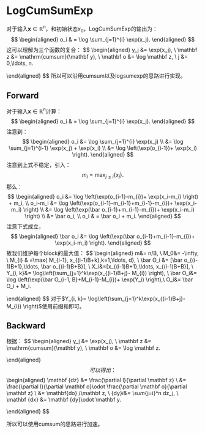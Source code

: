 # LogCumSumExp

对于输入$\mathbf x\in \mathbb R^n$，和初始状态$x_0$，LogCumSumExp的输出为：
$$
\begin{aligned}
 o_i & = \log \sum_{j=1}^{i} \exp(x_j).
\end{aligned}
$$
这可以理解为三个函数的复合：
$$
\begin{aligned}
y_j &= \exp(x_j), \\
\mathbf z &= \mathrm{cumsum}(\mathbf y), \\
\mathbf o &= \log \mathbf z, \\
j &= 0,\ldots, n.

\end{aligned}
$$
所以可以沿用cumsum以及logsumexp的思路进行实现。



## Forward

对于输入$\mathbf x\in \mathbb R^n$计算：
$$
\begin{aligned}
 o_i & = \log \sum_{j=1}^{i} \exp(x_j).
\end{aligned}
$$
注意到：
$$
\begin{aligned}
o_i
&= \log \sum_{j=1}^{i} \exp(x_j) \\
&= \log \sum_{j=1}^{i-1} \exp(x_j) +  \exp(x_i) \\
&= \log \left(\exp(o_{i-1})+  \exp(x_i) \right).
\end{aligned}
$$
注意到上式不稳定，引入：
$$
m_i=\max_{j\le i}\{x_j\}.
$$
那么：
$$
\begin{aligned}
o_i
&= \log \left(\exp(o_{i-1}-m_{i})+  \exp(x_i-m_i) \right) + m_i, \\
o_i-m_i &= \log \left(\exp(o_{i-1}-m_{i-1}+m_{i-1}-m_{i})+  \exp(x_i-m_i) \right) \\
 &= \log \left(\exp(\bar o_{i-1}+m_{i-1}-m_{i})+  \exp(x_i-m_i) \right) \\
 &= \bar o_i, \\
o_i & = \bar o_i + m_i.
\end{aligned}
$$
注意下式成立，
$$
\begin{aligned}
\bar o_i &= \log \left(\exp(\bar o_{i-1}+m_{i-1}-m_{i})+  \exp(x_i-m_i) \right).
\end{aligned}
$$
故我们维护每个block的最大值：
$$
\begin{aligned}
m&= n/B, \\
M_0&=  -\infty, \\
M_{i}  & =\max\{ M_{i-1}, x_{(i-1)B+k},k=1,\ldots, d\}, \\
\bar O_i &= [\bar o_{(i-1)B+1},\ldots, \bar o_{(i-1)B+B}], \\
X_i&=[x_{(i-1)B+1},\ldots,  x_{(i-1)B+B}],  \\
Y_{i, k}&= \log\left(\sum_{j=1}^k\exp(x_{(i-1)B+j}- M_{i}) \right),   \\
\bar O_i&= \log \left(\exp(\bar O_{i-1, B}+M_{i-1}-M_{i})+  \exp(Y_i) \right),\\
O_i&= \bar O_i + M_i.

\end{aligned}
$$
对于$Y_{i, k}= \log\left(\sum_{j=1}^k\exp(x_{(i-1)B+j}- M_{i}) \right)$使用前缀和即可。



## Backward

根据：
$$
\begin{aligned}
y_j &= \exp(x_j), \\
\mathbf z &= \mathrm{cumsum}(\mathbf y), \\
\mathbf o &= \log \mathbf z.

\end{aligned}
$$
可以得出：
$$
\begin{aligned}
\mathbf {dz} &= \frac{\partial l}{\partial \mathbf z} \\
&= \frac{\partial l}{\partial \mathbf o}\odot \frac{\partial \mathbf o}{\partial \mathbf z} \\
&= \mathbf{do} /\mathbf z, \\
 {dy}_i&= \sum_{j=i}^n dz_j, \\
 \mathbf {dx} &= \mathbf {dy}\odot \mathbf y.

\end{aligned}
$$

所以可以使用cumsum的思路进行加速。
